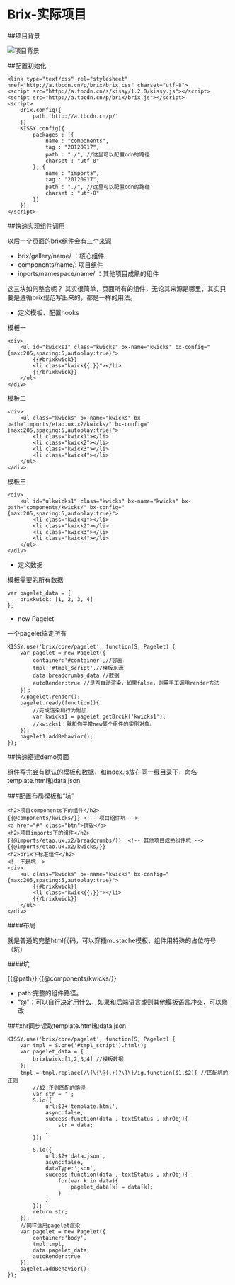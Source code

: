 Brix-实际项目
=========

##项目背景

![项目背景](http://img01.taobaocdn.com/tps/i1/T1DWzOXmxdXXXUBqn8-3663-1304.png)


##配置初始化

    <link type="text/css" rel="stylesheet" href="http://a.tbcdn.cn/p/brix/brix.css" charset="utf-8">
    <script src="http://a.tbcdn.cn/s/kissy/1.2.0/kissy.js"></script>
    <script src="http://a.tbcdn.cn/p/brix/brix.js"></script>
    <script>
        Brix.config({
            path:'http://a.tbcdn.cn/p/'
        })
        KISSY.config({
            packages : [{
                name : "components",
                tag : "20120917",
                path : "./", //这里可以配置cdn的路径
                charset : "utf-8"
            }, {
                name : "imports",
                tag : "20120917",
                path : "./", //这里可以配置cdn的路径
                charset : "utf-8"
            }]
        });
    </script>


##快速实现组件调用

以后一个页面的brix组件会有三个来源

* brix/gallery/name/ ：核心组件
* components/name/: 项目组件
* inports/namespace/name/ ：其他项目成熟的组件

这三块如何整合呢？
其实很简单，页面所有的组件，无论其来源是哪里，其实只要是遵循brix规范写出来的，都是一样的用法。

* 定义模板、配置hooks

模板一

    <div>
        <ul id="kwicks1" class="kwicks" bx-name="kwicks" bx-config="{max:205,spacing:5,autoplay:true}">
            {{#brixkwick}}
            <li class="kwick{{.}}"></li>
            {{/brixkwick}}
        </ul>
    </div>

模板二

    <div>
        <ul class="kwicks" bx-name="kwicks" bx-path="imports/etao.ux.x2/kwicks/" bx-config="{max:205,spacing:5,autoplay:true}">
            <li class="kwick1"></li>
            <li class="kwick2"></li>
            <li class="kwick3"></li>
            <li class="kwick4"></li>
        </ul>
    </div>

模板三

    <div>
        <ul id="ulkwicks1" class="kwicks" bx-name="kwicks" bx-path="components/kwicks/" bx-config="{max:205,spacing:5,autoplay:true}">
            <li class="kwick1"></li>
            <li class="kwick2"></li>
            <li class="kwick3"></li>
            <li class="kwick4"></li>
        </ul>
    </div>

* 定义数据

模板需要的所有数据

    var pagelet_data = {
        brixkwick: [1, 2, 3, 4]
    };

* new Pagelet
    
一个pagelet搞定所有

    KISSY.use('brix/core/pagelet', function(S, Pagelet) {
        var pagelet = new Pagelet({
            container:'#container',//容器
            tmpl:'#tmpl_script',//模板来源
            data:breadcrumbs_data,//数据
            autoRender:true //是否自动渲染，如果false，则需手工调用render方法
        })；
        //pagelet.render();
        pagelet.ready(function(){
            //完成渲染和行为附加
            var kwicks1 = pagelet.getBrcik('kwicks1');
            //kwicks1：就和你平常new某个组件的实例对象。
        });
        pagelet1.addBehavior();
    });


##快速搭建demo页面

组件写完会有默认的模板和数据，和index.js放在同一级目录下，命名template.html和data.json

###配置布局模板和“坑”

    <h2>项目components下的组件</h2>
    {{@components/kwicks/}} <!-- 项目组件坑 -->
    <a href="#" class="btn">销毁</a>
    <h2>项目imports下的组件</h2>
    {{@imports/etao.ux.x2/breadcrumbs/}}  <!-- 其他项目成熟组件坑 -->
    {{@imports/etao.ux.x2/kwicks/}}
    <h2>brix下标准组件</h2>
    <!--不是坑-->
    <div>
        <ul class="kwicks" bx-name="kwicks" bx-config="{max:205,spacing:5,autoplay:true}">
            {{#brixkwick}}
            <li class="kwick{{.}}"></li>
            {{/brixkwick}}
        </ul>
    </div>


####布局

就是普通的完整html代码，可以穿插mustache模板，组件用特殊的占位符号（坑）

####坑

{{@path}}:{{@components/kwicks/}}

* path:完整的组件路径。
* “@”：可以自行决定用什么，如果和后端语言或则其他模板语言冲突，可以修改


###xhr同步读取template.html和data.json


    KISSY.use('brix/core/pagelet', function(S, Pagelet) {
        var tmpl = S.one('#tmpl_script').html();
        var pagelet_data = {
            brixkwick:[1,2,3,4] //模板数据
        };
        tmpl = tmpl.replace(/\{\{\@(.+)?\}\}/ig,function($1,$2){ //匹配坑的正则
            //$2:正则匹配的路径
            var str = '';
            S.io({
                url:$2+'template.html',
                async:false,
                success:function(data , textStatus , xhrObj){
                    str = data;
                }
            });

            S.io({
                url:$2+'data.json',
                async:false,
                dataType:'json',
                success:function(data , textStatus , xhrObj){
                    for(var k in data){
                        pagelet_data[k] = data[k];
                    }
                }
            });
            return str;
        });
        //同样适用pagelet渲染
        var pagelet = new Pagelet({
            container:'body',
            tmpl:tmpl,
            data:pagelet_data,
            autoRender:true
        });
        pagelet.addBehavior();
    });







